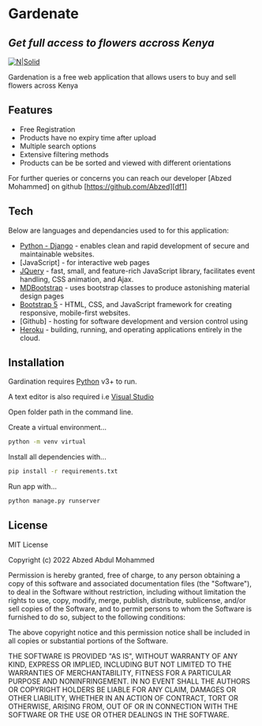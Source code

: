 # Gardenate
## _Get full access to flowers accross Kenya_

[![N|Solid](https://res.cloudinary.com/abzed/image/upload/v1643130211/gardenation_v9tbd1.png)](https://nodesource.com/products/nsolid)

Gardenation is a free web application that allows users to buy and sell flowers across Kenya

## Features

- Free Registration
- Products have no expiry time after upload
- Multiple search options
- Extensive filtering methods
- Products can be be sorted and viewed with different orientations

For further queries or concerns you can reach our developer
[Abzed Mohammed] on github [https://github.com/Abzed][df1]

## Tech

Below are languages and dependancies used to for this application:

- [Python - Django](https://www.djangoproject.com/start/) - enables clean and rapid development of secure and maintainable websites.
- [JavaScript] - for interactive web pages
- [JQuery](https://jquery.com/) - fast, small, and feature-rich JavaScript library, facilitates event handling, CSS animation, and Ajax.
- [MDBootstrap](https://mdbootstrap.com/) - uses bootstrap classes to produce astonishing material design pages
- [Bootstrap 5](https://getbootstrap.com/docs/5.0/getting-started/download/) - HTML, CSS, and JavaScript framework for creating responsive, mobile-first websites.
- [Github] - hosting for software development and version control using
- [Heroku](https://dashboard.heroku.com/) - building, running, and operating applications entirely in the cloud.


<!-- And of course Gardination itself is open source with a [public repository][https://github.com/Abzed/gardenation]
 on GitHub. -->

## Installation

Gardination requires [Python](https://www.python.org/downloads/) v3+ to run.

A text editor is also required i.e [Visual Studio](https://code.visualstudio.com/download)

Open folder path in the command line.

Create a virtual environment...

```sh
python -m venv virtual
```

Install all dependencies with...

```sh
pip install -r requirements.txt
```

Run app with...

```sh
python manage.py runserver
```



## License
MIT License

Copyright (c) 2022 Abzed Abdul Mohammed

Permission is hereby granted, free of charge, to any person obtaining a copy
of this software and associated documentation files (the "Software"), to deal
in the Software without restriction, including without limitation the rights
to use, copy, modify, merge, publish, distribute, sublicense, and/or sell
copies of the Software, and to permit persons to whom the Software is
furnished to do so, subject to the following conditions:

The above copyright notice and this permission notice shall be included in all
copies or substantial portions of the Software.

THE SOFTWARE IS PROVIDED "AS IS", WITHOUT WARRANTY OF ANY KIND, EXPRESS OR
IMPLIED, INCLUDING BUT NOT LIMITED TO THE WARRANTIES OF MERCHANTABILITY,
FITNESS FOR A PARTICULAR PURPOSE AND NONINFRINGEMENT. IN NO EVENT SHALL THE
AUTHORS OR COPYRIGHT HOLDERS BE LIABLE FOR ANY CLAIM, DAMAGES OR OTHER
LIABILITY, WHETHER IN AN ACTION OF CONTRACT, TORT OR OTHERWISE, ARISING FROM,
OUT OF OR IN CONNECTION WITH THE SOFTWARE OR THE USE OR OTHER DEALINGS IN THE
SOFTWARE.
